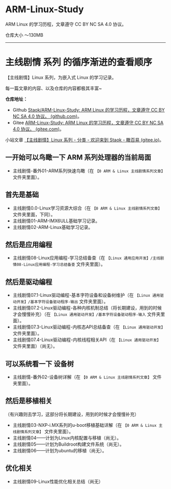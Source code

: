 # ARM-Linux-Study
ARM Linux 的学习历程，文章遵守 CC BY NC SA 4.0 协议。

仓库大小 ～130MB

------

# 主线剧情 系列 的循序渐进的查看顺序

【主线剧情】Linux 系列，为嵌入式 Linux 的学习记录。

每一篇文章的内容、以及仓库的内容都极其丰富~

**仓库地址：**

- Github [Staok/ARM-Linux-Study: ARM Linux 的学习历程，文章遵守 CC BY NC SA 4.0 协议。 (github.com)](https://github.com/Staok/ARM-Linux-Study)。
- Gitee [ARM-Linux-Study: ARM Linux 的学习历程，文章遵守 CC BY NC SA 4.0 协议。 (gitee.com)](https://gitee.com/staok/ARM-Linux-Study)。

小站文章 [【主线剧情】Linux 系列 - 分类 - 欢迎来到 Staok - 瞰百易 (gitee.io)](https://staok.gitee.io/categories/主线剧情linux-系列/)。

## 一开始可以鸟瞰一下 ARM 系列处理器的当前局面

- 主线剧情-番外01-ARM系列快速鸟瞰（在 `【0 ARM & Linux 主线剧情系列文章】` 文件夹里面）。

## 首先是基础

- 主线剧情0.0-Linux学习资源大综合（在 `【0 ARM & Linux 主线剧情系列文章】` 文件夹里面，下同）。
- 主线剧情01-ARM-IMX6ULL基础学习记录。
- 主线剧情02-ARM-Linux基础学习记录。

## 然后是应用编程

- 主线剧情08-Linux应用编程-学习总结备查（在 `【Linux 通用应用开发】/主线剧情08-Linux应用编程-学习总结备查` 文件夹里面）。

## 然后是驱动编程

- 主线剧情07.1-Linux驱动编程-基本字符设备和设备树维护（在 `【Linux 通用驱动开发】/基本字符设备驱动程序-输出` 文件夹里面）。
- 主线剧情07.2-Linux驱动编程-各种内核机制总结（将长期建设，用到的时候才会慢慢补充）（在 `【Linux 通用驱动开发】/基本字符设备驱动程序-输入` 文件夹里面）。
- 主线剧情07.3-Linux驱动编程-内核态API总结备查（在 `【Linux 通用驱动开发】` 文件夹里面）。
- 主线剧情07.4-Linux驱动编程-内核线程相关API（在 `【Linux 通用驱动开发】` 文件夹里面）（尚无）。

## 可以系统看一下 设备树

- 主线剧情-番外02-设备树详解（在 `【0 ARM & Linux 主线剧情系列文章】` 文件夹里面）。

## 然后是移植相关

（有兴趣则去学习，这部分将长期建设，用到的时候才会慢慢补充）

- 主线剧情03-NXP-i.MX系列的u-boot移植基础详解（在 `【0 ARM & Linux 主线剧情系列文章】` 文件夹里面）。
- 主线剧情04——计划为Linux内核配置与移植（尚无）。
- 主线剧情05——计划为Buildroot构建文件系统（尚无）。
- 主线剧情06——计划为ubuntu的移植（尚无）。

## 优化相关

- 主线剧情09-Linux性能优化相关总结（尚无）
